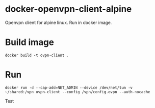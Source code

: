 # docker-openvpn-client-alpine

Openvpn client for alpine linux. Run in docker image.


# Build image

```
docker build -t ovpn-client .
```

# Run

```
docker run -d --cap-add=NET_ADMIN --device /dev/net/tun -v ~/shared:/vpn ovpn-client --config /vpn/config.ovpn --auth-nocache
```
Test
